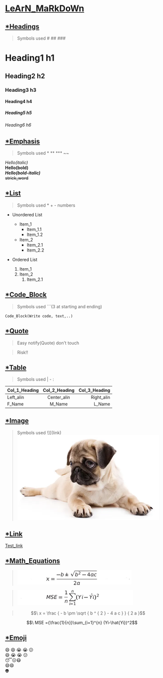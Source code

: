 # <u>LeArN_MaRkDoWn</u>

## <u>*Headings</u>
>Symbols used # ##  ###

# Heading1 h1
## Heading2 h2
### Heading3 h3
#### Heading4 h4
##### Heading5 h5
###### Heading6 h6

## <u>*Emphasis</u>
>Symbols used * **  *** ~~

*Hello(italic)*</br>
**Hello(bold)**</br>
***Hello(bold-italic)***</br>
~~strick_word~~

## <u>*List</u>
>Symbols used * +   - numbers
+ Unordered List
    * Item_1
        - Item_1.1
        - Item_1.2
    * Item_2
        - Item_2.1
        - Item_2.2

+ Ordered List
    1. Item_1
    2. Item_2
        1. Item_2.1


## <u>*Code_Block</u>
>Symbols used ```(3 at starting and ending)
```
Code_Block(Write code, text,..)
```
## <u>*Quote</u>
>Easy notify(Quote)
>don't touch

>Risk!!

## <u>*Table</u>
>Symbols used   |   -   :

| Col_1_Heading | Col_2_Heading | Col_3_Heading |
|:---------------| :-----: |--------:|
|Left_alin|Center_alin|Right_alin|
|F_Name|M_Name|L_Name|

## <U>*Image</u>
>Symbols used !][(link)
![image_name](./image.jpg)

## <u>*Link</u>
[Test_link](www.testing.com)

## <u>*Math_Equations</u>

>![math](./math1_1.jpg)

>![math](./math1_3.jpg)

>$$\ x = \frac { - b \pm \sqrt { b ^ { 2 } - 4 a c } } { 2 a }$$

$$\ MSE ={\frac{1}{n}}\sum_{i=1}^{n} (Yi-\hat{Yi})^2$$


## <u>*Emoji</u>



:smile: :smile: :sob: :sob: :confused:</br>
:smile: :sob: :sob: :confused:</br>
:sleeping::confounded::mask:</br>
:smile::smile:</br>
:alien:
